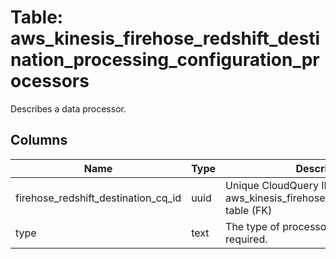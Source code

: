 
# Table: aws_kinesis_firehose_redshift_destination_processing_configuration_processors
Describes a data processor.
## Columns
| Name        | Type           | Description  |
| ------------- | ------------- | -----  |
|firehose_redshift_destination_cq_id|uuid|Unique CloudQuery ID of aws_kinesis_firehose_redshift_destination table (FK)|
|type|text|The type of processor.  This member is required.|
